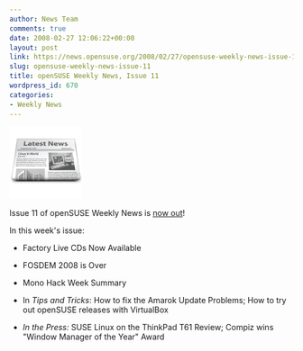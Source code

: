 ```yaml
---
author: News Team
comments: true
date: 2008-02-27 12:06:22+00:00
layout: post
link: https://news.opensuse.org/2008/02/27/opensuse-weekly-news-issue-11/
slug: opensuse-weekly-news-issue-11
title: openSUSE Weekly News, Issue 11
wordpress_id: 670
categories:
- Weekly News
---
```


![news](/wp-content/uploads/2007/11/knewsticker.png)

Issue 11 of openSUSE Weekly News is [now out](http://en.opensuse.org/OpenSUSE_Weekly_News/11)!

In this week's issue:



	
  * Factory Live CDs Now Available


	
  * FOSDEM 2008 is Over


	
  * Mono Hack Week Summary


	
  * In _Tips and Tricks_: How to fix the Amarok Update Problems; How to try out openSUSE releases with VirtualBox


	
  * _In the Press:_ SUSE Linux on the ThinkPad T61 Review; Compiz wins "Window Manager of the Year" Award 



